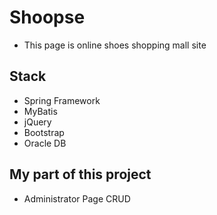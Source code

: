 # Shoopse 

* This page is online shoes shopping mall site


## Stack

* Spring Framework
* MyBatis
* jQuery
* Bootstrap
* Oracle DB



## My part of this project

* Administrator Page CRUD
